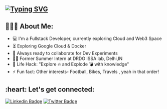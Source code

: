 <!--<p align="left"> <img src="https://komarev.com/ghpvc/?username=theayushmajumdar&label=Profile%20views&color=0e75b6&style=flat" alt="theayushmajumdar" />  </p>-->
<h2 align="left">
 <abc><a href="https://git.io/typing-svg"><img src="https://readme-typing-svg.demolab.com?font=Fira+Code&weight=600&duration=3000&pause=1000&color=BABABA&background=47464600&random=false&width=600&lines=Hi+there!+%F0%9F%91%8B;I'm+Ayush+Majumdar;I'm+a+Full+Stack+Web+Developer+and+ML+enthusiast." alt="Typing SVG" /></a>
<!--   <br>
  <img src="https://media.giphy.com/media/iIqmM5tTjmpOB9mpbn/giphy.gif" alt="Coder GIF" style="width: 500px; height: auto;">
 -->
 </abc> 
</h2> 
<!-- <h2 align="left">:hammer_and_wrench: Technologies and Tools I use:</h2>
<p align="left">
    <a href="https://www.w3.org/html/" target="_blank"> <img src="https://raw.githubusercontent.com/devicons/devicon/master/icons/html5/html5-original-wordmark.svg" alt="html5" width="40" height="40"/> </a>
    <a href="https://www.w3schools.com/css/" target="_blank"> <img src="https://raw.githubusercontent.com/devicons/devicon/master/icons/css3/css3-original-wordmark.svg" alt="css3" width="40" height="40"/> </a>
<a href="https://sass-lang.com" target="_blank"> <img src="https://raw.githubusercontent.com/devicons/devicon/master/icons/sass/sass-original.svg" alt="sass" width="40" height="40"/> </a>
    <a href="https://developer.mozilla.org/en-US/docs/Web/JavaScript" target="_blank"> <img src="https://raw.githubusercontent.com/devicons/devicon/master/icons/javascript/javascript-original.svg" alt="javascript" width="40" height="40"/> </a>
    <a href="https://tailwindcss.com/" target="_blank"> <img src="https://cdn.jsdelivr.net/gh/devicons/devicon@latest/icons/tailwindcss/tailwindcss-original.svg" width="40" height="40"/> </a>
<a href="https://webpack.js.org/" target="_blank"> <img src="https://www.vectorlogo.zone/logos/js_webpack/js_webpack-icon.svg" alt="webpack" width="40" height="40"/> </a>
<a href="https://reactjs.org/" target="_blank"> <img src="https://raw.githubusercontent.com/devicons/devicon/master/icons/react/react-original-wordmark.svg" alt="react" width="40" height="40"/> </a>
      <a href="https://nodejs.org" target="_blank"> <img src="https://raw.githubusercontent.com/devicons/devicon/master/icons/nodejs/nodejs-original-wordmark.svg" alt="nodejs" width="40" height="40"/> </a>
    <a href="https://expressjs.com" target="_blank"> <img src="https://raw.githubusercontent.com/devicons/devicon/master/icons/express/express-original-wordmark.svg" alt="express" width="40" height="40"/> </a>
    <a href="https://www.mongodb.com/" target="_blank"> <img src="https://raw.githubusercontent.com/devicons/devicon/master/icons/mongodb/mongodb-original-wordmark.svg" alt="mongodb" width="40" height="40"/> </a>
<a href="https://www.postman.com/" target="_blank"> <img src="https://www.vectorlogo.zone/logos/getpostman/getpostman-icon.svg" alt="postman" width="40" height="40"/> </a>
<a href="https://git-scm.com/" target="_blank"> <img src="https://www.vectorlogo.zone/logos/git-scm/git-scm-icon.svg" alt="git" width="40" height="40"/> </a>
 <a href="https://cloud.google.com/" target="_blank"> <img src="https://www.vectorlogo.zone/logos/google_cloud/google_cloud-icon.svg" alt="google cloud" width="40" height="40"/> </a>
 <a href="https://firebase.google.com/" target="_blank"> <img src="https://www.vectorlogo.zone/logos/firebase/firebase-icon.svg" alt="firebase" width="40" height="40"/> </a>
  <a href="https://nextjs.org/" target="_blank"> <img src="https://cdn.jsdelivr.net/gh/devicons/devicon@latest/icons/nextjs/nextjs-original.svg" alt="nextjs" width="40" height="40"/> </a>
 <a href="https://code.visualstudio.com/" target="_blank"> <img src="https://cdn.jsdelivr.net/gh/devicons/devicon@latest/icons/vscode/vscode-original.svg" width="40" height="40"/> </a>
  <a href="https://www.java.com/en/" target="_blank"> <img src="https://cdn.jsdelivr.net/gh/devicons/devicon@latest/icons/java/java-original.svg" width="40" height="40"/> </a>
  <a href="https://www.python.org/" target="_blank"> <img src="https://cdn.jsdelivr.net/gh/devicons/devicon@latest/icons/python/python-original.svg" width="40" height="40"/> </a>
  <a href="https://www.mysql.com/" target="_blank"> <img src="https://cdn.jsdelivr.net/gh/devicons/devicon@latest/icons/mysql/mysql-original.svg" width="40" height="40"/> </a>
   <a href="https://www.jetbrains.com/idea/" target="_blank"> <img src="https://cdn.jsdelivr.net/gh/devicons/devicon@latest/icons/intellij/intellij-original.svg" width="40" height="40"/> </a>
 <a href="https://www.docker.com/" target="_blank"> <img src="https://cdn.jsdelivr.net/gh/devicons/devicon@latest/icons/docker/docker-original.svg" width="40" height="40"/> </a>
   <a href="https://jupyter.org/" target="_blank"> <img src="https://cdn.jsdelivr.net/gh/devicons/devicon@latest/icons/jupyter/jupyter-original-wordmark.svg" width="40" height="40"/> </a>
  <a href="https://www.php.net/" target="_blank"> <img src="https://cdn.jsdelivr.net/gh/devicons/devicon@latest/icons/php/php-original.svg" width="40" height="40"/> </a>
  <a href="https://spring.io/projects/spring-boot" target="_blank"> <img src="https://cdn.jsdelivr.net/gh/devicons/devicon@latest/icons/spring/spring-original.svg" width="40" height="40"/> </a>
    </p> -->

<h2 align="left">👨🏻‍💻 About Me:</h2>

- :computer: I'm a Fullstack Developer, currently exploring Cloud and Web3 Space
- :hourglass_flowing_sand: Exploring Google Cloud & Docker
- :rocket: Always ready to collaborate for Dev Experiments
- :man_technologist: Former Summer Intern at DRDO ISSA lab, Delhi,IN
- :dart: Life Hack: "Explore :fire: and Explode :bomb: with knowledge"
- :zap: Fun fact: Other interests- Football, Bikes, Travels , yeah in that order! <br>

<h2 align="left">:heart: Let's get connected:</h2>

[![Linkedin Badge](https://img.shields.io/badge/-ayushmajumdar-blue?style=flat-square&logo=Linkedin&logoColor=white&link=https://www.linkedin.com/in/ayushmajumdar/)](https://www.linkedin.com/in/ayushmajumdar/?original_referer=) [![Twitter Badge](https://img.shields.io/badge/-@i_ayushmajumdar-1ca0f1?style=flat-square&labelColor=1ca0f1&logo=twitter&logoColor=white&link=https://twitter.com/i/flow/login?redirect_after_login=%2Fi_ayushmajumdar)](https://twitter.com/i/flow/login?redirect_after_login=%2Fi_ayushmajumdar)
